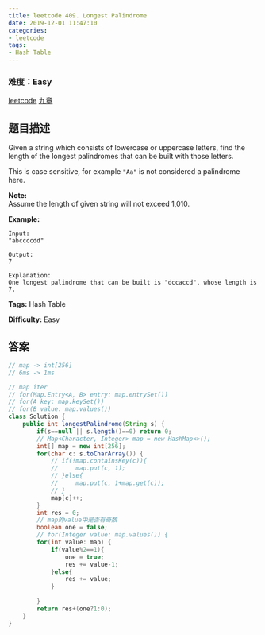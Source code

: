 ```yaml
---
title: leetcode 409. Longest Palindrome
date: 2019-12-01 11:47:10
categories:
- leetcode
tags:
- Hash Table
---
```

### 难度：Easy

<a href="https://leetcode.com/problems/longest-palindrome/">leetcode</a>
<a href="https://www.jiuzhang.com/solution/longest-palindrome/">九章</a>
## 题目描述
Given a string which consists of lowercase or uppercase letters, find the
length of the longest palindromes that can be built with those letters.

This is case sensitive, for example `"Aa"` is not considered a palindrome
here.

**Note:**  
Assume the length of given string will not exceed 1,010.

**Example:**
        
    Input:
    "abccccdd"
    
    Output:
    7
    
    Explanation:
    One longest palindrome that can be built is "dccaccd", whose length is 7.
    


**Tags:** Hash Table

**Difficulty:** Easy
## 答案
<!--more-->
```java
// map -> int[256]
// 6ms -> 1ms

// map iter
// for(Map.Entry<A, B> entry: map.entrySet())
// for(A key: map.keySet())
// for(B value: map.values())
class Solution {
    public int longestPalindrome(String s) {
        if(s==null || s.length()==0) return 0;
        // Map<Character, Integer> map = new HashMap<>();
        int[] map = new int[256];
        for(char c: s.toCharArray()) {
            // if(!map.containsKey(c)){
            //     map.put(c, 1);
            // }else{
            //     map.put(c, 1+map.get(c));
            // }
            map[c]++;
        }
        int res = 0;
        // map的value中是否有奇数
        boolean one = false;
        // for(Integer value: map.values()) {
        for(int value: map) {
            if(value%2==1){
                one = true;
                res += value-1;
            }else{
                res += value;
            }
            
        }
        return res+(one?1:0);
    }
}
```
